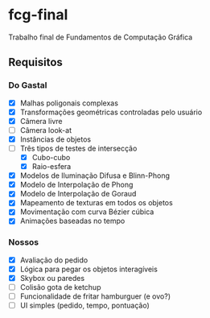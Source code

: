 # fcg-final
Trabalho final de Fundamentos de Computação Gráfica

## Requisitos

### Do Gastal

- [X] Malhas poligonais complexas
- [X] Transformações geométricas controladas pelo usuário
- [X] Câmera livre
- [ ] Câmera look-at
- [X] Instâncias de objetos
- [ ] Três tipos de testes de intersecção
  - [X] Cubo-cubo
  - [X] Raio-esfera
- [X] Modelos de Iluminação Difusa e Blinn-Phong
- [X] Modelo de Interpolação de Phong
- [X] Modelo de Interpolação de Goraud
- [X] Mapeamento de texturas em todos os objetos
- [X] Movimentação com curva Bézier cúbica
- [X] Animações baseadas no tempo

### Nossos

- [X] Avaliação do pedido
- [X] Lógica para pegar os objetos interagíveis
- [X] Skybox ou paredes
- [ ] Colisão gota de ketchup
- [ ] Funcionalidade de fritar hamburguer (e ovo?)
- [ ] UI simples (pedido, tempo, pontuação)